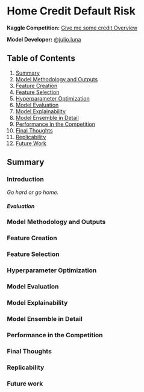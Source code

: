 # Home Credit Default Risk

**Kaggle Competition:** [Give me some credit Overview](https://www.kaggle.com/competitions/GiveMeSomeCredit/overview)

**Model Developer:** [@julio.luna](https://github.com/julio.luna)

## Table of Contents

1. [Summary](#summary)
2. [Model Methodology and Outputs](#model-methodology-and-outputs)
3. [Feature Creation](#feature-creation)
4. [Feature Selection](#feature-selection)
5. [Hyperparameter Optimization](#hyperparameter-optimization)
6. [Model Evaluation](#model-evaluation)
7. [Model Explainability](#model-explainability)
8. [Model Ensemble in Detail](#model-ensemble-in-detail)
9. [Performance in the Competition](#performance-in-the-competition)
10. [Final Thoughts](#final-thoughts)
11. [Replicability](#replicability)
12. [Future Work](#future-work)

## Summary

### Introduction

_Go hard or go home._


##### Evaluation



### Model Methodology and Outputs



### Feature Creation



### Feature Selection



### Hyperparameter Optimization



### Model Evaluation


### Model Explainability



### Model Ensemble in Detail



### Performance in the Competition


### Final Thoughts


### Replicability



### Future work



